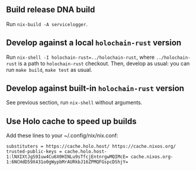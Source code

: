 ## Build release DNA build

Run `nix-build -A servicelogger`.

## Develop against a local `holochain-rust` version

Run `nix-shell -I holochain-rust=../holochain-rust`, where `../holochain-rust`
is a path to `holochain-rust` checkout. Then, develop as usual: you can run
`make build`, `make test` as usual.

## Develop against built-in `holochain-rust` version

See previous section, run `nix-shell` without arguments.

## Use Holo cache to speed up builds

Add these lines to your ~/.config/nix/nix.conf:

    substituters = https://cache.holo.host/ https://cache.nixos.org/
    trusted-public-keys = cache.holo.host-1:lNXIXtJgS9Iuw4Cu6X0HINLu9sTfcjEntnrgwMQIMcE= cache.nixos.org-1:6NCHdD59X431o0gWypbMrAURkbJ16ZPMQFGspcDShjY=
